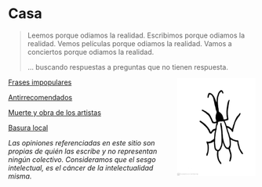 # **Casa**

> Leemos porque odiamos la realidad. 
> Escribimos porque odiamos la realidad. 
> Vemos películas porque odiamos la realidad. 
> Vamos a conciertos porque odiamos la realidad. 
>
> … buscando respuestas a preguntas que no tienen respuesta. 

<img align="right" src="https://raw.githubusercontent.com/lasanalfabetas/casa/master/Blogspot/Cuca1.jpeg" height="200" width="160">

[Frases impopulares](https://raw.githubusercontent.com/lasanalfabetas/casa/master/Secciones/frasesimpopulares)

[Antirrecomendados]()

[Muerte y obra de los artistas]()

[Basura local]()


*Las opiniones referenciadas en este sitio son propias de quién las escribe y no representan ningún colectivo. 
Consideramos que el sesgo intelectual, es el cáncer de la intelectualidad misma.*
